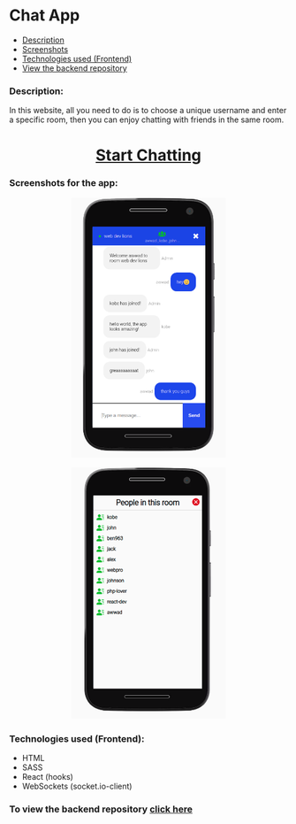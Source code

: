 <h1><b>Chat App</b></h1>

* <a href="#description">Description</a>
* <a href="#screenshots">Screenshots</a>
* <a href="#technologies">Technologies used (Frontend)</a>
* <a href="https://github.com/muhammadawwad9/chat-app-backend">View the backend repository</a>

<h3 id="description"><b>Description:</b></h3>


<p>
In this website, all you need to do is to choose a unique username and enter a specific room, then you can enjoy chatting with friends in the same room.
</p>
  
  
<h1 align="center"><a href="https://join-and-enjoy.netlify.app/">Start Chatting</a></h1>


<h3 id="screenshots"><b>Screenshots for the app:</b></h3>


  <p align="center"><img   width="280px" src="https://github.com/muhammadawwad9/chat-app-frontend/blob/main/public/images/screenshot1.png"/></p>
    <p align="center"><img  width="280px" src="https://github.com/muhammadawwad9/chat-app-frontend/blob/main/public/images/screenshot2.png"/></p>


  
  <h3 id="technologies"><b>Technologies used (Frontend):</b></h3>
  
  
  
  * HTML
  * SASS
  * React (hooks)
  * WebSockets (socket.io-client)


<h3><b>To view the backend repository </b><a href="https://github.com/muhammadawwad9/chat-app-backend">click here</a></h3>
